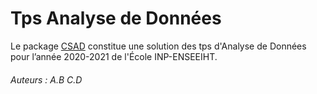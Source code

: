 # Tps Analyse de Données
Le package [CSAD](https://www.github.com/mathn7/Projet-CSAD) constitue une solution des tps d'Analyse de Données pour l’année 2020-2021 de l'École INP-ENSEEIHT.

###### Auteurs :  A.B C.D
